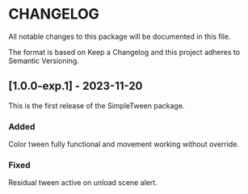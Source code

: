 # CHANGELOG
All notable changes to this package will be documented in this file.

The format is based on Keep a Changelog and this project adheres to Semantic Versioning.

## [1.0.0-exp.1] - 2023-11-20
This is the first release of the SimpleTween package.

### Added
Color tween fully functional and movement working without override.

### Fixed
Residual tween active on unload scene alert.
